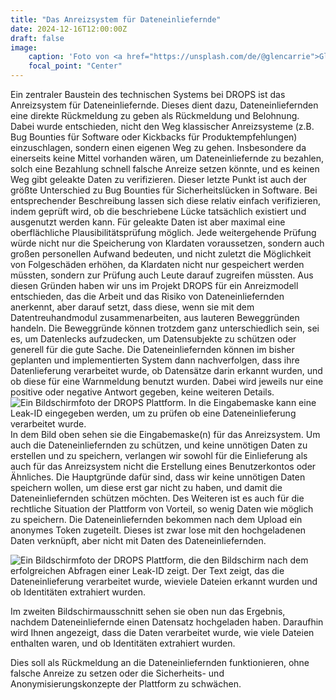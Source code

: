 ```yaml
---
title: "Das Anreizsystem für Dateneinliefernde"
date: 2024-12-16T12:00:00Z
draft: false
image:
    caption: 'Foto von <a href="https://unsplash.com/de/@glencarrie">Glen Carrie</a> auf <a href="https://unsplash.com/de/fotos/verschiedene-sussigkeiten-xBTnaTgleQE">Unsplash</a>'
    focal_point: "Center"
---
```


Ein zentraler Baustein des technischen Systems bei DROPS ist das Anreizsystem für Dateneinliefernde. Dieses dient dazu, Dateneinliefernden eine direkte Rückmeldung zu geben als Rückmeldung und Belohnung. Dabei wurde entschieden, nicht den Weg klassischer Anreizsysteme (z.B. Bug Bounties für Software oder Kickbacks für Produktempfehlungen) einzuschlagen, sondern einen eigenen Weg zu gehen. Insbesondere da einerseits keine Mittel vorhanden wären, um Dateneinliefernde zu bezahlen, solch eine Bezahlung schnell falsche Anreize setzen könnte, und es keinen Weg gibt geleakte Daten zu verifizieren. Dieser letzte Punkt ist auch der größte Unterschied zu Bug Bounties für Sicherheitslücken in Software. Bei entsprechender Beschreibung lassen sich diese relativ einfach verifizieren, indem geprüft wird, ob die beschriebene Lücke tatsächlich existiert und ausgenutzt werden kann. Für geleakte Daten ist aber maximal eine oberflächliche Plausibilitätsprüfung möglich. Jede weitergehende Prüfung würde nicht nur die Speicherung von Klardaten voraussetzen, sondern auch großen personellen Aufwand bedeuten, und nicht zuletzt die Möglichkeit von Folgeschäden erhöhen, da Klardaten nicht nur gespeichert werden müssten, sondern zur Prüfung auch Leute darauf zugreifen müssten.
Aus diesen Gründen haben wir uns im Projekt DROPS für ein Anreizmodell entschieden, das die Arbeit und das Risiko von Dateneinliefernden anerkennt, aber darauf setzt, dass diese, wenn sie mit dem Datentreuhandmodul zusammenarbeiten, aus lauteren Beweggründen handeln. Die Beweggründe können trotzdem ganz unterschiedlich sein, sei es, um Datenlecks aufzudecken, um Datensubjekte zu schützen oder generell für die gute Sache. Die Dateneinliefernden können im bisher geplanten und implementierten System dann nachverfolgen, dass ihre Datenlieferung verarbeitet wurde, ob Datensätze darin erkannt wurden, und ob diese für eine Warnmeldung benutzt wurden. Dabei wird jeweils nur eine positive oder negative Antwort gegeben, keine weiteren Details.
![Ein Bildschirmfoto der DROPS Plattform. In die Eingabemaske kann eine Leak-ID eingegeben werden, um zu prüfen ob eine Dateneinlieferung verarbeitet wurde.](anreizmodell_1.png "Ein Bildschirmfoto der DROPS Plattform. In die Eingabemaske kann eine Leak-ID eingegeben werden, um zu prüfen ob eine Dateneinlieferung verarbeitet wurde.")
In dem Bild oben sehen sie die Eingabemaske(n) für das Anreizsystem. Um auch die Dateneinliefernden zu schützen, und keine unnötigen Daten zu erstellen und zu speichern, verlangen wir sowohl für die Einlieferung als auch für das Anreizsystem nicht die Erstellung eines Benutzerkontos oder Ähnliches. Die Hauptgründe dafür sind, dass wir keine unnötigen Daten speichern wollen, um diese erst gar nicht zu haben, und damit die Dateneinliefernden schützen möchten. Des Weiteren ist es auch für die rechtliche Situation der Plattform von Vorteil, so wenig Daten wie möglich zu speichern. Die Dateneinliefernden bekommen nach dem Upload ein anonymes Token zugeteilt. Dieses ist zwar lose mit den hochgeladenen Daten verknüpft, aber nicht mit Daten des Dateneinliefernden.

![Ein Bildschirmfoto der DROPS Plattform, die den Bildschirm nach dem erfolgreichen Abfragen einer Leak-ID zeigt. Der Text zeigt, das die Dateneinlieferung verarbeitet wurde, wieviele Dateien erkannt wurden und ob Identitäten extrahiert wurden.](anreizmodell_2.png "Ein Bildschirmfoto der DROPS Plattform, die den Bildschirm nach dem erfolgreichen Abfragen einer Leak-ID zeigt. Der Text zeigt, das die Dateneinlieferung verarbeitet wurde, wieviele Dateien erkannt wurden und ob Identitäten extrahiert wurden.")

Im zweiten Bildschirmausschnitt sehen sie oben nun das Ergebnis, nachdem Dateneinliefernde einen Datensatz hochgeladen haben. Daraufhin wird Ihnen angezeigt, dass die Daten verarbeitet wurde, wie viele Dateien enthalten waren, und ob Identitäten extrahiert wurden.

Dies soll als Rückmeldung an die Dateneinliefernden funktionieren, ohne falsche Anreize zu setzen oder die Sicherheits- und Anonymisierungskonzepte der Plattform zu schwächen.
